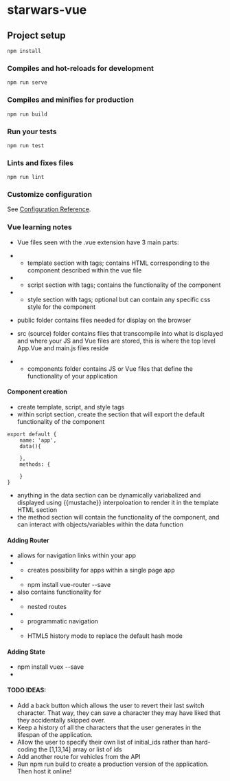 # starwars-vue

## Project setup
```
npm install
```

### Compiles and hot-reloads for development
```
npm run serve
```

### Compiles and minifies for production
```
npm run build
```

### Run your tests
```
npm run test
```

### Lints and fixes files
```
npm run lint
```

### Customize configuration
See [Configuration Reference](https://cli.vuejs.org/config/).

### Vue learning notes
- Vue files seen with the .vue extension have 3 main parts:
- - template section with <template></template> tags; contains HTML corresponding to the component described within the vue file
- - script section with <script></script> tags; contains the functionality of the component
- - style section with <style></style> tags; optional but can contain any specific css style for the component

- public folder contains files needed for display on the browser
- src (source) folder contains files that transcompile into what is displayed and where your JS and Vue files are stored, this is where the top level App.Vue and main.js files reside
- - components folder contains JS or Vue files that define the functionality of your application

#### Component creation
- create template, script, and style tags
- within script section, create the section that will export the default functionality of the component
```
export default {
    name: 'app',
    data(){

    },
    methods: {

    }
}
```
- anything in the data section can be dynamically variabalized and displayed using {{mustache}} interpoloation to render it in the template HTML section
- the method section will contain the functionality of the component, and can interact with objects/variables within the data function

#### Adding Router
- allows for navigation links within your app
- - creates possibility for apps within a single page app
- - npm install vue-router --save
- also contains functionality for
- - nested routes
- - programmatic navigation
- - HTML5 history mode to replace the default hash mode

#### Adding State
- npm install vuex --save
- 

#### TODO IDEAS:
- Add a back button which allows the user to revert their last switch character. That way, they can save a character they may have liked that they accidentally skipped over.
- Keep a history of all the characters that the user generates in the lifespan of the application.
- Allow the user to specify their own list of initial_ids rather than hard-coding the [1,13,14] array or list of ids
- Add another route for vehicles from the API
- Run npm run build to create a production version of the application. Then host it online!
